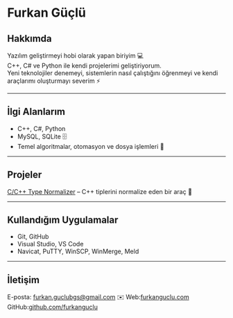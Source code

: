 # Furkan Güçlü

## Hakkımda
Yazılım geliştirmeyi hobi olarak yapan biriyim 💻  
C++, C# ve Python ile kendi projelerimi geliştiriyorum.  
Yeni teknolojiler denemeyi, sistemlerin nasıl çalıştığını öğrenmeyi ve kendi araçlarımı oluşturmayı severim ⚡

---

## İlgi Alanlarım
- C++, C#, Python   
- MySQL, SQLite 🗄️  
- Temel algoritmalar, otomasyon ve dosya işlemleri 🤖

---

## Projeler
[C/C++ Type Normalizer](https://github.com/furkanguclu/cpp-type-normalizer) – C++ tiplerini normalize eden bir araç 📝

---

## Kullandığım Uygulamalar
- Git, GitHub   
- Visual Studio, VS Code  
- Navicat, PuTTY, WinSCP, WinMerge, Meld

---

## İletişim 
E-posta: furkan.guclubgs@gmail.com ✉️
Web:[furkanguclu.com](https://furkanguclu.com)
GitHub:[github.com/furkanguclu](https://github.com/furkanguclu)
